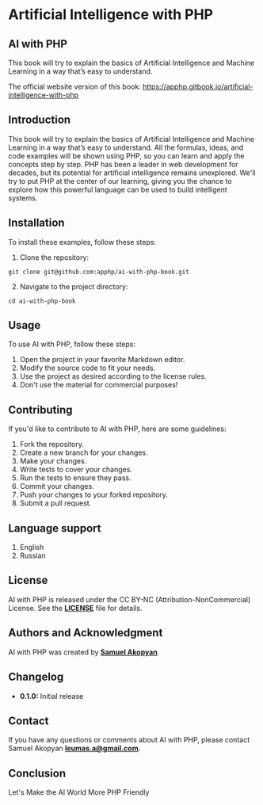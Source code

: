 # **Artificial Intelligence with PHP**

## **AI with PHP**

This book will try to explain the basics of Artificial Intelligence and Machine Learning in a way that’s easy to understand.

The official website version of this book: <a href="https://apphp.gitbook.io/artificial-intelligence-with-php" target=_blank>https://apphp.gitbook.io/artificial-intelligence-with-php</a>

## **Introduction**

This book will try to explain the basics of Artificial Intelligence and Machine Learning in a way that’s easy to understand. All the formulas, ideas, and code examples will be shown using PHP, so you can learn and apply the concepts step by step. PHP has been a leader in web development for decades, but its potential for artificial intelligence remains unexplored. We'll try to put PHP at the center of our learning, giving you the chance to explore how this powerful language can be used to build intelligent systems.

## **Installation**

To install these examples, follow these steps:

1. Clone the repository:
  ```
  git clone git@github.com:apphp/ai-with-php-book.git
  ```
2. Navigate to the project directory:
  ```
  cd ai-with-php-book
  ```

## **Usage**

To use AI with PHP, follow these steps:

1. Open the project in your favorite Markdown editor.
2. Modify the source code to fit your needs.
3. Use the project as desired according to the license rules. 
4. Don't use the material for commercial purposes!

## **Contributing**

If you'd like to contribute to AI with PHP, here are some guidelines:

1. Fork the repository.
2. Create a new branch for your changes.
3. Make your changes.
4. Write tests to cover your changes.
5. Run the tests to ensure they pass.
6. Commit your changes.
7. Push your changes to your forked repository.
8. Submit a pull request.

## **Language support**

1. English
2. Russian

## **License**

AI with PHP is released under the CC BY-NC (Attribution-NonCommercial) License. See the **<a href="https://creativecommons.org/licenses/by-nc-sa/4.0/" target="_blank">LICENSE</a>** file for details.

## **Authors and Acknowledgment**

AI with PHP was created by **[Samuel Akopyan](https://github.com/apphp)**.

## **Changelog**

- **0.1.0:** Initial release

## **Contact**

If you have any questions or comments about AI with PHP, please contact Samuel Akopyan **<leumas.a@gmail.com>**.

## **Conclusion**

Let's Make the AI ​​World More PHP Friendly
